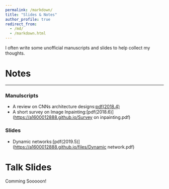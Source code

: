 ```yaml
---
permalink: /markdown/
title: "Slides & Notes"
author_profile: true
redirect_from: 
  - /md/
  - /markdown.html
---
```


I often write some unofficial manuscripts and slides to help collect my thoughts. 

# Notes
----
### Manulscripts
* A review on CNNs architecture designs:[pdf(2018.4)](https://a1600012888.github.io/Recent-advances-in-CNNs.pdf)
* A short survey on Image Inpainting:[pdf(2018.6)](https://a1600012888.github.io/Survey on inpainting.pdf)


### Slides
* Dynamic networks:[pdf(2019.5)](https://a1600012888.github.io/files/Dynamic network.pdf)


# Talk Slides
Comming Sooooon!
